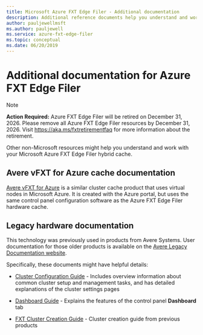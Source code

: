 ```yaml
---
title: Microsoft Azure FXT Edge Filer - Additional documentation 
description: Additional reference documents help you understand and work with your Microsoft Azure FXT Edge Filer hybrid cache. 
author: pauljewellmsft
ms.author: pauljewell
ms.service: azure-fxt-edge-filer
ms.topic: conceptual
ms.date: 06/20/2019
---
```


# Additional documentation for Azure FXT Edge Filer

> [!NOTE]
> **Action Required:** Azure FXT Edge Filer will be retired on December 31, 2026. Please remove all Azure FXT Edge Filer resources by December 31, 2026. Visit https://aka.ms/fxtretirementfaq for more information about the retirement.

Other non-Microsoft resources might help you understand and work with your Microsoft Azure FXT Edge Filer hybrid cache.

## Avere vFXT for Azure cache documentation

[Avere vFXT for Azure](../avere-vfxt/index.yml) is a similar cluster cache product that uses virtual nodes in Microsoft Azure. It is created with the Azure portal, but uses the same control panel configuration software as the Azure FXT Edge Filer hardware cache.

## Legacy hardware documentation

This technology was previously used in products from Avere Systems. User documentation for those older products is available on the [Avere Legacy Documentation website](https://azure.github.io/Avere/).

Specifically, these documents might have helpful details:

* [Cluster Configuration Guide](https://azure.github.io/Avere/legacy/ops_guide/4_7/html/ops_conf_index.html) - Includes overview information about common cluster setup and management tasks, and has detailed explanations of the cluster settings pages

* [Dashboard Guide](https://azure.github.io/Avere/legacy/dashboard/4_7/html/ops_dashboard_index.html) - Explains the features of the control panel **Dashboard** tab

* [FXT Cluster Creation Guide](https://azure.github.io/Avere/legacy/create_cluster/4_8/html/create_index.html) - Cluster creation guide from previous products
